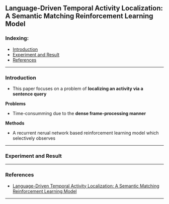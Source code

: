 ## Language-Driven Temporal Activity Localization: A Semantic Matching Reinforcement Learning Model

### Indexing:
- [Introduction](#Introduction)
- [Experiment and Result](#Experiment-and-Result)
- [References](#References)

---
### Introduction
- This paper focuses on a problem of **localizing an activity via a sentence query**

**Problems**
- Time-consumming due to the **dense frame-processing manner**

**Methods**
- A recurrent nerual network based reinforcement learning model which selectively observes 
---
### Experiment and Result


---
### References
- [Language-Driven Temporal Activity Localization: A Semantic Matching Reinforcement Learning Model](http://openaccess.thecvf.com/content_CVPR_2019/papers/Wang_Language-Driven_Temporal_Activity_Localization_A_Semantic_Matching_Reinforcement_Learning_Model_CVPR_2019_paper.pdf)
---
